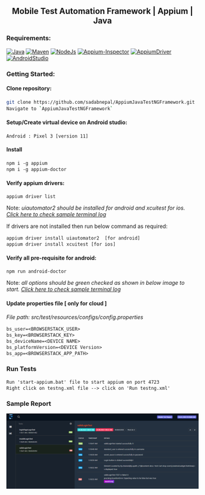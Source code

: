 <h2 align="center"> Mobile Test Automation Framework | Appium | Java</h2>


### Requirements:
[![Java](https://img.shields.io/badge/-JDK-%23007396?logo=java&logoColor=black&)](https://www.oracle.com/java/technologies/downloads/)
[![Maven](https://img.shields.io/badge/-Apache%20Maven-black?logo=Apache%20Maven&logoColor=C71A36)](https://maven.apache.org/download.cgi)
[![NodeJs](https://img.shields.io/badge/-NodeJS-%23339933?logo=npm)](https://nodejs.org/en/download/)
[![Appium-Inspector](https://img.shields.io/badge/-Appium%20Inspector-662d91?logo=appium&logoColor=black)](https://github.com/appium/appium-inspector/releases)
[![AppiumDriver](https://img.shields.io/badge/-Appium%20Driver-662d91?logo=Appium&logoColor=white)](https://appiumpro.com/editions/122-installing-appium-20-and-the-driver-and-plugins-cli)
[![AndroidStudio](https://img.shields.io/badge/-Android%20Studio-3DDC84?logo=android-studio&logoColor=white)](https://developer.android.com/studio)

### Getting Started:

#### Clone repository:
```bash
git clone https://github.com/sadabnepal/AppiumJavaTestNGFramework.git
Navigate to `AppiumJavaTestNGFramework`
```
#### Setup/Create virtual device on Android studio:
```
Android : Pixel 3 [version 11]
```
#### Install
```
npm i -g appium
npm i -g appium-doctor
```
#### Verify appium drivers:
```
appium driver list
```
Note: <i>uiautomator2 should be installed for android and xcuitest for ios. [Click here to check sample terminal log](sample/appium_driver_list.png) </i>


If drivers are not installed then run below command as required:
```
appium driver install uiautomator2  [for android]
appium driver install xcuitest [for ios]
```

#### Verify all pre-requisite for android:
```
npm run android-doctor
```
Note: <i>all options should be green checked as shown in below image to start.  [Click here to check sample terminal log](sample/android_config.png) </i>


#### Update properties file [ only for cloud ]
<i>File path: src/test/resources/configs/config.properties</i>
```
bs_user=<BROWSERSTACK_USER>
bs_key=<BROWSERSTACK_KEY>
bs_deviceName=<DEVICE NAME>
bs_platformVersion=<DEVICE Version>
bs_app=<BROWSERSTACK_APP_PATH>
```

### Run Tests
```
Run 'start-appium.bat' file to start appium on port 4723
Right click on testng.xml file --> click on 'Run testng.xml'
```

### Sample Report
![sample_report.png](sample/sample_report.png)
